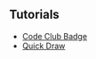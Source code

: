 [comment]: <> (Open this page at https://darraghomalley.github.io/tutorials/)

## Tutorials
* [Code Club Badge](/tutorials/CodeClubBadge)
* [Quick Draw](/tutorials/QuickDraw)

<script src="https://makecode.com/gh-pages-embed.js"></script><script>makeCodeRender("{{ site.makecode.home_url }}", "{{ site.github.owner_name }}/{{ site.github.repository_name }}");</script>
